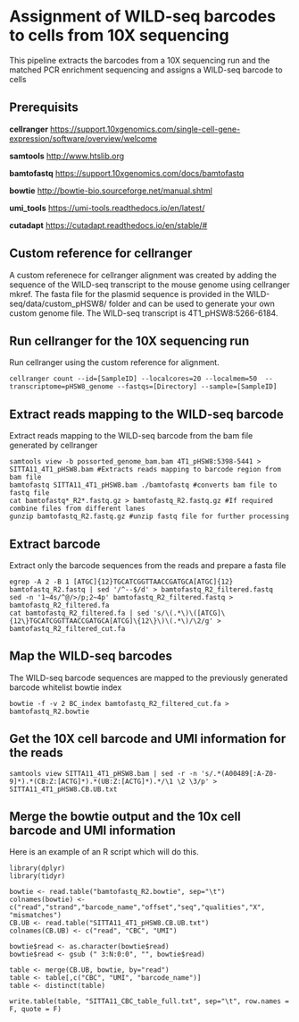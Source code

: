 # Assignment of WILD-seq barcodes to cells from 10X sequencing
This pipeline extracts the barcodes from a 10X sequencing run and the matched PCR enrichment sequencing and assigns a WILD-seq barcode to cells

## Prerequisits
**cellranger** https://support.10xgenomics.com/single-cell-gene-expression/software/overview/welcome

**samtools** http://www.htslib.org

**bamtofastq** https://support.10xgenomics.com/docs/bamtofastq

**bowtie** http://bowtie-bio.sourceforge.net/manual.shtml

**umi_tools** https://umi-tools.readthedocs.io/en/latest/

**cutadapt** https://cutadapt.readthedocs.io/en/stable/#

## Custom reference for cellranger

A custom referenece for cellranger alignment was created by adding the sequence of the WILD-seq transcript to the mouse genome using cellranger mkref. The fasta file for the plasmid sequence is provided in the WILD-seq/data/custom_pHSW8/ folder and can be used to generate your own custom genome file. The WILD-seq transcript is 4T1_pHSW8:5266-6184.

## Run cellranger for the 10X sequencing run

Run cellranger using the custom reference for alignment.

```
cellranger count --id=[SampleID] --localcores=20 --localmem=50  --transcriptome=pHSW8_genome --fastqs=[Directory] --sample=[SampleID]
```

## Extract reads mapping to the WILD-seq barcode
Extract reads mapping to the WILD-seq barcode from the bam file generated by cellranger

```
samtools view -b possorted_genome_bam.bam 4T1_pHSW8:5398-5441 > SITTA11_4T1_pHSW8.bam #Extracts reads mapping to barcode region from bam file
bamtofastq SITTA11_4T1_pHSW8.bam ./bamtofastq #converts bam file to fastq file
cat bamtofastq*_R2*.fastq.gz > bamtofastq_R2.fastq.gz #If required combine files from different lanes
gunzip bamtofastq_R2.fastq.gz #unzip fastq file for further processing

```

## Extract barcode
Extract only the barcode sequences from the reads and prepare a fasta file 
```
egrep -A 2 -B 1 [ATGC]{12}TGCATCGGTTAACCGATGCA[ATGC]{12} bamtofastq_R2.fastq | sed '/^--$/d' > bamtofastq_R2_filtered.fastq
sed -n '1~4s/^@/>/p;2~4p' bamtofastq_R2_filtered.fastq > bamtofastq_R2_filtered.fa
cat bamtofastq_R2_filtered.fa | sed 's/\(.*\)\([ATCG]\{12\}TGCATCGGTTAACCGATGCA[ATCG]\{12\}\)\(.*\)/\2/g' >  bamtofastq_R2_filtered_cut.fa
```

## Map the WILD-seq barcodes 
The WILD-seq barcode sequences are mapped to the previously generated barcode whitelist bowtie index
```
bowtie -f -v 2 BC_index bamtofastq_R2_filtered_cut.fa > bamtofastq_R2.bowtie
```

## Get the 10X cell barcode and UMI information for the reads
```
samtools view SITTA11_4T1_pHSW8.bam | sed -r -n 's/.*(A00489[:A-Z0-9]*).*(CB:Z:[ACTG]*).*(UB:Z:[ACTG]*).*/\1 \2 \3/p' > SITTA11_4T1_pHSW8.CB.UB.txt
```

## Merge the bowtie output and the 10x cell barcode and UMI information
Here is an example of an R script which will do this.
```
library(dplyr)
library(tidyr)

bowtie <- read.table("bamtofastq_R2.bowtie", sep="\t")
colnames(bowtie) <- c("read","strand","barcode_name","offset","seq","qualities","X", "mismatches")
CB.UB <- read.table("SITTA11_4T1_pHSW8.CB.UB.txt")
colnames(CB.UB) <- c("read", "CBC", "UMI")

bowtie$read <- as.character(bowtie$read)
bowtie$read <- gsub (" 3:N:0:0", "", bowtie$read)

table <- merge(CB.UB, bowtie, by="read")
table <- table[,c("CBC", "UMI", "barcode_name")] 
table <- distinct(table) 

write.table(table, "SITTA11_CBC_table_full.txt", sep="\t", row.names = F, quote = F)
```






